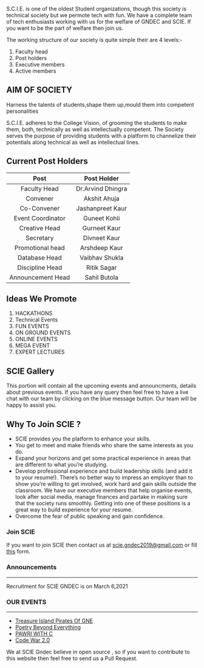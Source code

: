 S.C.I.E. is one of the oldest Student organizations, though this society is technical society but we permote  tech with fun. We have a complete team of tech enthusiasts working with us for the welfare of GNDEC and SCIE. If you want to be the part of welfare then join us.

The working structure of our society is quite simple their are 4 levels:-
1. Faculty head
2. Post holders
3. Executive members
4. Active members

## AIM OF SOCIETY

Harness the talents of students,shape them up,mould them into competent personalities

S.C.I.E. adheres to the College Vision, of grooming the students to make them, both, technically as well as intellectually competent. The Society serves the purpose of providing students with a platform to channelize their potentials along technical as well as intellectual lines.

## Current Post Holders


| Post              | Post Holder       | 
| :----:            | :----:            |
| Faculty Head      | Dr.Arvind Dhingra |
| Convener          | Akshit Ahuja      |
| Co-Convener       | Jashanpreet Kaur  |
| Event Coordinator | Guneet Kohli      |
| Creative Head     | Gurneet Kaur      |
| Secretary         | Divneet Kaur      |
| Promotional head  | Arshdeep Kaur     |
| Database Head     | Vaibhav Shukla    |
| Discipline Head   | Ritik Sagar       |
| Announcement Head | Sahil Butola      |

## Ideas We Promote
1. HACKATHONS
2. Technical Events
3. FUN EVENTS
4. ON GROUND EVENTS
5. ONLINE EVENTS
6. MEGA EVENT
7. EXPERT LECTURES

## SCIE Gallery
This portion will contain all the upcoming events and announcments, details about previous events. If you have any query then feel free to have a live chat with our team by clicking on the blue message button. Our team will be happy to assist you.

## Why To Join SCIE ?
* SCIE provides you the platform to enhance your skills. 
* You get to meet and make friends who share the same interests as you do.
* Expand your horizons and get some practical experience in areas that are different to what you’re studying.
* Develop professional experience and build leadership skills (and add it to your resume!). There’s no better way to impress an employer than to show you’re willing to get involved, work hard and gain skills outside the classroom.  We have our executive members that help organise events, look after  social media, manage finances and partake in making sure that the society runs smoothly. Getting into one of these positions is a great way to build experience for your resume. 
* Overcome the fear of public speaking and gain confidence.

### Join SCIE
If you want to join SCIE then contact us at [scie.gndec2019@gmail.com](mailto:scie.gndec2019@gmail.com) or fill [this](https://docs.google.com/forms/d/e/1FAIpQLSer6BAHSkVaaZ9T4v_Ez9bT7CAnL1DPhcWXXsBwWLQ-JCnn6A/viewform) form. 

### Announcements
---
Recruitment for SCIE GNDEC is on March 6,2021

### OUR EVENTS
---
* [Treasure Island Pirates Of GNE](/events/piratesofgne)
* [Poetry Beyond  Everything](/)
* [PAWRI WITH C](/events/pawriwithc)
* [Code War 2.0](/events/codewar2)

We at SCIE Gndec believe in open source , so if you want to contribute to this website then feel free to send us a Pull Request. 






